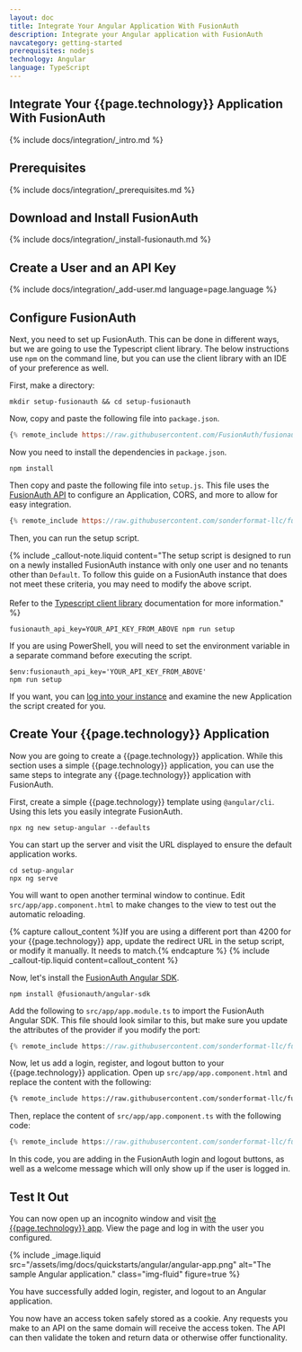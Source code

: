 ```yaml
---
layout: doc
title: Integrate Your Angular Application With FusionAuth
description: Integrate your Angular application with FusionAuth
navcategory: getting-started
prerequisites: nodejs
technology: Angular
language: TypeScript
---
```


## Integrate Your {{page.technology}} Application With FusionAuth

{% include docs/integration/_intro.md %}

## Prerequisites

{% include docs/integration/_prerequisites.md %}

## Download and Install FusionAuth

{% include docs/integration/_install-fusionauth.md %}

## Create a User and an API Key

{% include docs/integration/_add-user.md language=page.language %}

## Configure FusionAuth

Next, you need to set up FusionAuth. This can be done in different ways, but we are going to use the Typescript client library. The below instructions use `npm` on the command line, but you can use the client library with an IDE of your preference as well.

First, make a directory:

```shell
mkdir setup-fusionauth && cd setup-fusionauth
```

Now, copy and paste the following file into `package.json`.

```javascript
{% remote_include https://raw.githubusercontent.com/FusionAuth/fusionauth-example-client-libraries/main/typescript/package.json %}
```

Now you need to install the dependencies in `package.json`.

```shell
npm install
```

Then copy and paste the following file into `setup.js`. This file uses the [FusionAuth API](/docs/v1/tech/apis/) to configure an Application, CORS, and more to allow for easy integration.

```javascript
{% remote_include https://raw.githubusercontent.com/sonderformat-llc/fusionauth-example-client-libraries/angular/typescript/setup-angular.js %}
```

Then, you can run the setup script.

{% include _callout-note.liquid content="The setup script is designed to run on a newly installed FusionAuth instance with only one user and no tenants other than `Default`. To follow this guide on a FusionAuth instance that does not meet these criteria, you may need to modify the above script. <br><br> Refer to the [Typescript client library](/docs/v1/tech/client-libraries/typescript) documentation for more information." %}

```shell
fusionauth_api_key=YOUR_API_KEY_FROM_ABOVE npm run setup
```

If you are using PowerShell, you will need to set the environment variable in a separate command before executing the script.

```shell
$env:fusionauth_api_key='YOUR_API_KEY_FROM_ABOVE'
npm run setup
```

If you want, you can [log into your instance](http://localhost:9011) and examine the new Application the script created for you.

## Create Your {{page.technology}} Application

Now you are going to create a {{page.technology}} application. While this section uses a simple {{page.technology}} application, you can use the same steps to integrate any {{page.technology}} application with FusionAuth.

First, create a simple {{page.technology}} template using `@angular/cli`. Using this lets you easily integrate FusionAuth.

```shell
npx ng new setup-angular --defaults
```

You can start up the server and visit the URL displayed to ensure the default application works.

```shell
cd setup-angular
npx ng serve
```

You will want to open another terminal window to continue. Edit `src/app/app.component.html` to make changes to the view to test out the automatic reloading.

{% capture callout_content %}If you are using a different port than 4200 for your {{page.technology}} app, update the redirect URL in the setup script, or modify it manually. It needs to match.{% endcapture %}
{% include _callout-tip.liquid content=callout_content %}

Now, let's install the [FusionAuth Angular SDK](https://www.npmjs.com/package/@fusionauth/angular-sdk).

```shell
npm install @fusionauth/angular-sdk
```

Add the following to `src/app/app.module.ts` to import the FusionAuth Angular SDK. This file should look similar to this, but make sure you update the attributes of the provider if you modify the port:

```typescript
{% remote_include https://raw.githubusercontent.com/sonderformat-llc/fusionauth-example-angular-guide/main/src/app/app.module.ts %}
```

Now, let us add a login, register, and logout button to your {{page.technology}} application. Open up `src/app/app.component.html` and replace the content with the following:

```html
{% remote_include https://raw.githubusercontent.com/sonderformat-llc/fusionauth-example-angular-guide/main/src/app/app.component.html %}
```

Then, replace the content of `src/app/app.component.ts` with the following code:

```typescript
{% remote_include https://raw.githubusercontent.com/sonderformat-llc/fusionauth-example-angular-guide/main/src/app/app.component.ts %}
```

In this code, you are adding in the FusionAuth login and logout buttons, as well as a welcome message which will only show up if the user is logged in.

## Test It Out

You can now open up an incognito window and visit [the {{page.technology}} app](http://localhost:4200). View the page and log in with the user you configured.

{% include _image.liquid src="/assets/img/docs/quickstarts/angular/angular-app.png" alt="The sample Angular application." class="img-fluid" figure=true %}

You have successfully added login, register, and logout to an Angular application.

You now have an access token safely stored as a cookie. Any requests you make to an API on the same domain will receive the access token. The API can then validate the token and return data or otherwise offer functionality.
